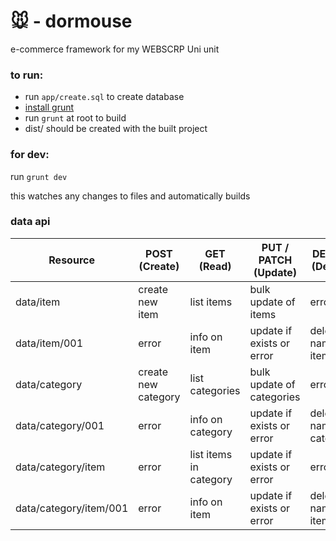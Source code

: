 # 🐭 - dormouse

e-commerce framework for my WEBSCRP Uni unit

### to run:

+ run `app/create.sql` to create database
+ [install grunt](http://gruntjs.com/getting-started)
+ run `grunt` at root to build
+ dist/ should be created with the built project

### for dev:

run `grunt dev`

this watches any changes to files and automatically builds


### data api


Resource | POST (Create) | GET (Read) | PUT / PATCH (Update) | DELETE (Delete)
---------|---------------|------------|----------------------|----------------
data/item | create new item | list items | bulk update of items | error
data/item/001 | error | info on item | update if exists or error | delete named item
data/category | create new category | list categories | bulk update of categories | error
data/category/001 | error | info on category | update if exists or error | delete named category
data/category/item | error | list items in category | update if exists or error | error
data/category/item/001 | error | info on item | update if exists or error | delete named item
